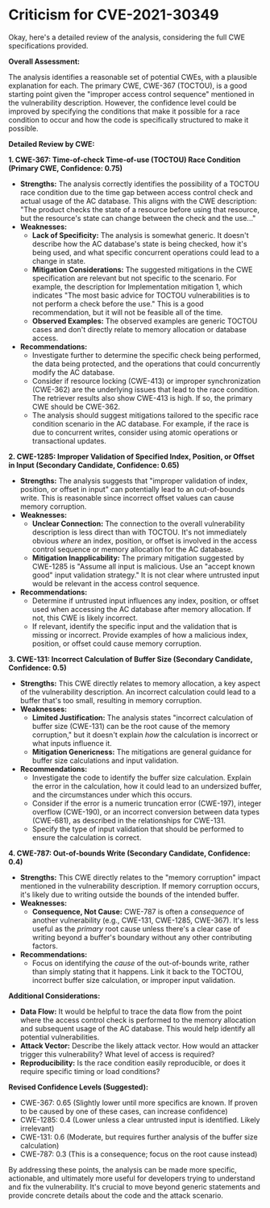 # Criticism for CVE-2021-30349

Okay, here's a detailed review of the analysis, considering the full CWE specifications provided.

**Overall Assessment:**

The analysis identifies a reasonable set of potential CWEs, with a plausible explanation for each. The primary CWE, CWE-367 (TOCTOU), is a good starting point given the "improper access control sequence" mentioned in the vulnerability description. However, the confidence level could be improved by specifying the conditions that make it possible for a race condition to occur and how the code is specifically structured to make it possible.

**Detailed Review by CWE:**

**1. CWE-367: Time-of-check Time-of-use (TOCTOU) Race Condition (Primary CWE, Confidence: 0.75)**

*   **Strengths:** The analysis correctly identifies the possibility of a TOCTOU race condition due to the time gap between access control check and actual usage of the AC database. This aligns with the CWE description: "The product checks the state of a resource before using that resource, but the resource's state can change between the check and the use..."
*   **Weaknesses:**
    *   **Lack of Specificity:** The analysis is somewhat generic. It doesn't describe how the AC database's state is being checked, how it's being used, and what specific concurrent operations could lead to a change in state.
    *   **Mitigation Considerations:** The suggested mitigations in the CWE specification are relevant but not specific to the scenario. For example, the description for Implementation mitigation 1, which indicates "The most basic advice for TOCTOU vulnerabilities is to not perform a check before the use." This is a good recommendation, but it will not be feasible all of the time.
    *   **Observed Examples:** The observed examples are generic TOCTOU cases and don't directly relate to memory allocation or database access.
*   **Recommendations:**
    *   Investigate further to determine the specific check being performed, the data being protected, and the operations that could concurrently modify the AC database.
    *   Consider if resource locking (CWE-413) or improper synchronization (CWE-362) are the underlying issues that lead to the race condition. The retriever results also show CWE-413 is high. If so, the primary CWE should be CWE-362.
    *   The analysis should suggest mitigations tailored to the specific race condition scenario in the AC database. For example, if the race is due to concurrent writes, consider using atomic operations or transactional updates.

**2. CWE-1285: Improper Validation of Specified Index, Position, or Offset in Input (Secondary Candidate, Confidence: 0.65)**

*   **Strengths:** The analysis suggests that "improper validation of index, position, or offset in input" can potentially lead to an out-of-bounds write. This is reasonable since incorrect offset values can cause memory corruption.
*   **Weaknesses:**
    *   **Unclear Connection:** The connection to the overall vulnerability description is less direct than with TOCTOU. It's not immediately obvious *where* an index, position, or offset is involved in the access control sequence or memory allocation for the AC database.
    *   **Mitigation Inapplicability:** The primary mitigation suggested by CWE-1285 is "Assume all input is malicious. Use an "accept known good" input validation strategy." It is not clear where untrusted input would be relevant in the access control sequence.
*   **Recommendations:**
    *   Determine if untrusted input influences any index, position, or offset used when accessing the AC database after memory allocation. If not, this CWE is likely incorrect.
    *   If relevant, identify the specific input and the validation that is missing or incorrect. Provide examples of how a malicious index, position, or offset could cause memory corruption.

**3. CWE-131: Incorrect Calculation of Buffer Size (Secondary Candidate, Confidence: 0.5)**

*   **Strengths:** This CWE directly relates to memory allocation, a key aspect of the vulnerability description. An incorrect calculation could lead to a buffer that's too small, resulting in memory corruption.
*   **Weaknesses:**
    *   **Limited Justification:** The analysis states "incorrect calculation of buffer size (CWE-131) can be the root cause of the memory corruption," but it doesn't explain *how* the calculation is incorrect or what inputs influence it.
    *   **Mitigation Genericness:** The mitigations are general guidance for buffer size calculations and input validation.
*   **Recommendations:**
    *   Investigate the code to identify the buffer size calculation. Explain the error in the calculation, how it could lead to an undersized buffer, and the circumstances under which this occurs.
    *   Consider if the error is a numeric truncation error (CWE-197), integer overflow (CWE-190), or an incorrect conversion between data types (CWE-681), as described in the relationships for CWE-131.
    *   Specify the type of input validation that should be performed to ensure the calculation is correct.

**4. CWE-787: Out-of-bounds Write (Secondary Candidate, Confidence: 0.4)**

*   **Strengths:** This CWE directly relates to the "memory corruption" impact mentioned in the vulnerability description. If memory corruption occurs, it's likely due to writing outside the bounds of the intended buffer.
*   **Weaknesses:**
    *   **Consequence, Not Cause:** CWE-787 is often a *consequence* of another vulnerability (e.g., CWE-131, CWE-1285, CWE-367).  It's less useful as the *primary* root cause unless there's a clear case of writing beyond a buffer's boundary without any other contributing factors.
*   **Recommendations:**
    *   Focus on identifying the *cause* of the out-of-bounds write, rather than simply stating that it happens. Link it back to the TOCTOU, incorrect buffer size calculation, or improper input validation.

**Additional Considerations:**

*   **Data Flow:** It would be helpful to trace the data flow from the point where the access control check is performed to the memory allocation and subsequent usage of the AC database. This would help identify all potential vulnerabilities.
*   **Attack Vector:** Describe the likely attack vector. How would an attacker trigger this vulnerability?  What level of access is required?
*   **Reproducibility:**  Is the race condition easily reproducible, or does it require specific timing or load conditions?

**Revised Confidence Levels (Suggested):**

*   CWE-367: 0.65 (Slightly lower until more specifics are known. If proven to be caused by one of these cases, can increase confidence)
*   CWE-1285: 0.4 (Lower unless a clear untrusted input is identified. Likely irrelevant)
*   CWE-131: 0.6 (Moderate, but requires further analysis of the buffer size calculation)
*   CWE-787: 0.3 (This is a consequence; focus on the root cause instead)

By addressing these points, the analysis can be made more specific, actionable, and ultimately more useful for developers trying to understand and fix the vulnerability. It's crucial to move beyond generic statements and provide concrete details about the code and the attack scenario.